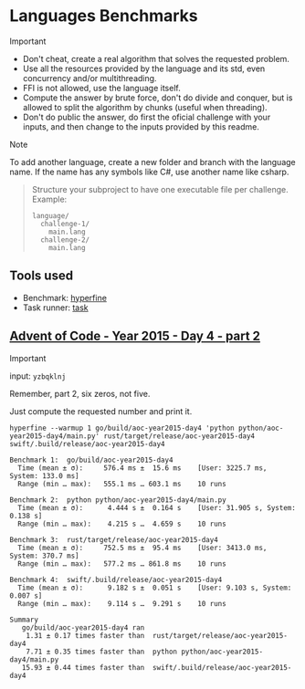 # Languages Benchmarks

> [!IMPORTANT]
> - Don't cheat, create a real algorithm that solves the requested problem.
> - Use all the resources provided by the language and its std, even concurrency and/or multithreading.
> - FFI is not allowed, use the language itself.
> - Compute the answer by brute force, don't do divide and conquer, but is allowed to split the algorithm by chunks (useful when threading).
> - Don't do public the answer, do first the oficial challenge with your inputs, and then change to the inputs provided by this readme.

> [!NOTE]
> To add another language, create a new folder and branch with the language name. If the name has any symbols like C#, use another name like csharp.

> Structure your subproject to have one executable file per challenge. Example:
> ```
> language/
>   challenge-1/
>     main.lang
>   challenge-2/
>     main.lang
> ```

## Tools used

- Benchmark: [hyperfine](https://github.com/sharkdp/hyperfine)
- Task runner: [task](https://taskfile.dev/)

## [Advent of Code - Year 2015 - Day 4 - part 2](https://adventofcode.com/2015/day/4#part2)

> [!IMPORTANT]
> input: `yzbqklnj`
>
> Remember, part 2, six zeros, not five.

Just compute the requested number and print it.

```shell
hyperfine --warmup 1 go/build/aoc-year2015-day4 'python python/aoc-year2015-day4/main.py' rust/target/release/aoc-year2015-day4 swift/.build/release/aoc-year2015-day4
```

```shell
Benchmark 1:  go/build/aoc-year2015-day4
  Time (mean ± σ):     576.4 ms ±  15.6 ms    [User: 3225.7 ms, System: 133.0 ms]
  Range (min … max):   555.1 ms … 603.1 ms    10 runs

Benchmark 2:  python python/aoc-year2015-day4/main.py
  Time (mean ± σ):      4.444 s ±  0.164 s    [User: 31.905 s, System: 0.138 s]
  Range (min … max):    4.215 s …  4.659 s    10 runs

Benchmark 3:  rust/target/release/aoc-year2015-day4
  Time (mean ± σ):     752.5 ms ±  95.4 ms    [User: 3413.0 ms, System: 370.7 ms]
  Range (min … max):   577.2 ms … 861.8 ms    10 runs

Benchmark 4:  swift/.build/release/aoc-year2015-day4
  Time (mean ± σ):      9.182 s ±  0.051 s    [User: 9.103 s, System: 0.007 s]
  Range (min … max):    9.114 s …  9.291 s    10 runs

Summary
   go/build/aoc-year2015-day4 ran
    1.31 ± 0.17 times faster than  rust/target/release/aoc-year2015-day4
    7.71 ± 0.35 times faster than  python python/aoc-year2015-day4/main.py
   15.93 ± 0.44 times faster than  swift/.build/release/aoc-year2015-day4
```
